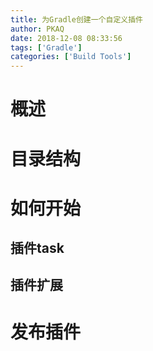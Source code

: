 ```yaml
---
title: 为Gradle创建一个自定义插件
author: PKAQ
date: 2018-12-08 08:33:56
tags: ['Gradle']
categories: ['Build Tools']
---
```




# 概述

# 目录结构

# 如何开始

## 插件task

## 插件扩展

# 发布插件



